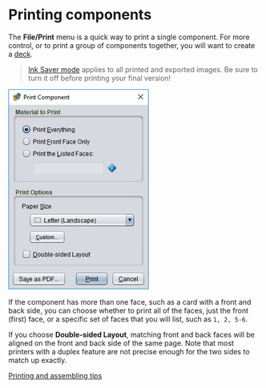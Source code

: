 # Printing components

The **File/Print** menu is a quick way to print a single component. For more control, or to print a group of components together, you will want to create a [deck](um-deck-intro.md).

> [Ink Saver mode](um-gc-preview.md#ink-saver) applies to all printed and exported images. Be sure to turn it off before printing your final version!

![the print dialog](images/print.png)

If the component has more than one face, such as a card with a front and back side, you can choose whether to print all of the faces, just the front (first) face, or a specific set of faces that you will list, such as `1, 2, 5-6`.

If you choose **Double-sided Layout**, matching front and back faces will be aligned on the front and back side of the same page. Note that most printers with a duplex feature are not precise enough for the two sides to match up exactly.

[Printing and assembling tips](um-deck-print-tips.md)

